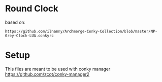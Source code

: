 #  Round Clock
based on: 
```
https://github.com/ilnanny/Archmerge-Conky-Collection/blob/master/NP-Grey-Clock-LUA.conkyrc
``` 
# Setup
This files are meant to be used with conky manager  
https://github.com/zcot/conky-manager2  
